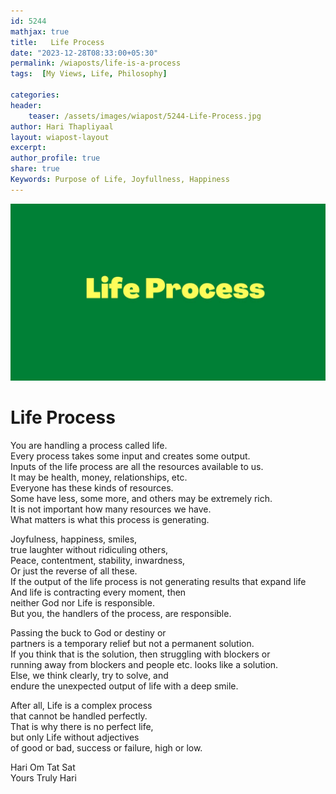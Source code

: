 ```yaml
---        
id: 5244        
mathjax: true        
title:   Life Process          
date: "2023-12-28T08:33:00+05:30"        
permalink: /wiaposts/life-is-a-process      
tags:  [My Views, Life, Philosophy]         
        
categories:        
header:        
    teaser: /assets/images/wiapost/5244-Life-Process.jpg        
author: Hari Thapliyaal        
layout: wiapost-layout        
excerpt:        
author_profile: true        
share: true        
Keywords: Purpose of Life, Joyfullness, Happiness
---        
```

        
![Life is a Process](/assets/images/wiapost/5244-Life-Process.jpg)        
        
# Life Process    
    
You are handling a process called life.  
Every process takes some input and creates some output.  
Inputs of the life process are all the resources available to us.  
It may be health, money, relationships, etc.  
Everyone has these kinds of resources.  
Some have less, some more, and others may be extremely rich.  
It is not important how many resources we have.  
What matters is what this process is generating.  

Joyfulness, happiness, smiles,  
true laughter without ridiculing others,  
Peace, contentment, stability, inwardness,  
Or just the reverse of all these.  
If the output of the life process is not generating results that expand life  
And life is contracting every moment, then  
neither God nor Life is responsible.  
But you, the handlers of the process, are responsible.  

Passing the buck to God or destiny or  
partners is a temporary relief but not a permanent solution.  
If you think that is the solution, then struggling with blockers or  
running away from blockers and people etc. looks like a solution.  
Else, we think clearly, try to solve, and  
endure the unexpected output of life with a deep smile.  

After all, Life is a complex process  
that cannot be handled perfectly.  
That is why there is no perfect life,  
but only Life without adjectives  
of good or bad, success or failure, high or low.  

Hari Om Tat Sat   
Yours Truly Hari 

 
